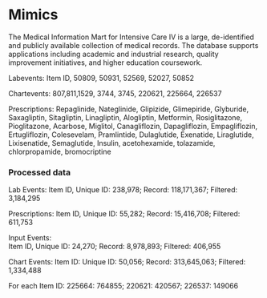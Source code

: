 # Mimics
The Medical Information Mart for Intensive Care IV is a large, de-identified and publicly available collection of medical records. The database supports applications including academic and industrial research, quality improvement initiatives, and higher education coursework.  

Labevents:
Item ID, 50809, 50931, 52569, 52027, 50852

Chartevents: 
807,811,1529, 3744, 3745, 220621, 225664, 226537

Prescriptions: 
Repaglinide, Nateglinide, Glipizide, Glimepiride, Glyburide, Saxagliptin, Sitagliptin, Linagliptin, Alogliptin, Metformin, Rosiglitazone, Pioglitazone, Acarbose, Miglitol, Canagliflozin, Dapagliflozin, Empagliflozin, Ertugliflozin, Colesevelam, Pramlintide, Dulaglutide, Exenatide, Liraglutide, Lixisenatide, Semaglutide, Insulin, acetohexamide, tolazamide, chlorpropamide, bromocriptine

### Processed data  

Lab Events: 
Item ID, Unique ID: 238,978; Record: 118,171,367; Filtered: 3,184,295  

Prescriptions:
Item ID, Unique ID: 55,282; Record: 15,416,708; Filtered: 611,753  

Input Events:  
Item ID, Unique ID: 24,270; Record: 8,978,893; Filtered: 406,955  

Chart Events:
Item ID: Unique ID: 50,056; Record: 313,645,063; Filtered: 1,334,488  

For each Item ID: 225664: 764855; 220621: 420567; 226537: 149066

